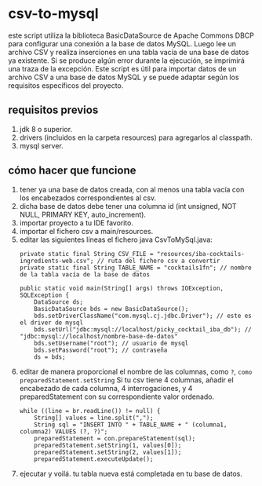# csv-to-mysql
este script utiliza la biblioteca BasicDataSource de Apache Commons DBCP para configurar una conexión a la base de datos MySQL. Luego lee un archivo CSV y realiza inserciones en una tabla vacía de una base de datos ya existente.
Si se produce algún error durante la ejecución, se imprimirá una traza de la excepción.
Este script es útil para importar datos de un archivo CSV a una base de datos MySQL y se puede adaptar según los requisitos específicos del proyecto.

## requisitos previos
1. jdk 8 o superior.
2. drivers (incluidos en la carpeta resources) para agregarlos al classpath.
3. mysql server.

## cómo hacer que funcione
1. tener ya una base de datos creada, con al menos una tabla vacía con los encabezados correspondientes al csv.
2. dicha base de datos debe tener una columna id (int unsigned, NOT NULL, PRIMARY KEY, auto_increment).
3. importar proyecto a tu IDE favorito.
4. importar el fichero csv a main/resources.
5. editar las siguientes líneas el fichero java CsvToMySql.java:
	```
	private static final String CSV_FILE = "resources/iba-cocktails-ingredients-web.csv"; // ruta del fichero csv a convertir
	private static final String TABLE_NAME = "cocktails1fn"; // nombre de la tabla vacía de la base de datos
	```
	```
	public static void main(String[] args) throws IOException, SQLException {
		DataSource ds;
		BasicDataSource bds = new BasicDataSource();
		bds.setDriverClassName("com.mysql.cj.jdbc.Driver");	// este es el driver de mysql
		bds.setUrl("jdbc:mysql://localhost/picky_cocktail_iba_db"); // "jdbc:mysql://localhost/nombre-base-de-datos"
		bds.setUsername("root"); // usuario de mysql
		bds.setPassword("root"); // contraseña
		ds = bds;
	```
6. editar de manera proporcional el nombre de las columnas, como `?`, `como preparedStatement.setString`
	Si tu csv tiene 4 columnas, añadir el encabezado de cada columna, 4 interrogaciones, y 4 preparedStatement con su correspondiente valor ordenado.
	```
	while ((line = br.readLine()) != null) {
		String[] values = line.split(",");
		String sql = "INSERT INTO " + TABLE_NAME + " (columna1, columna2) VALUES (?, ?)";
		preparedStatement = con.prepareStatement(sql);
		preparedStatement.setString(1, values[0]);
		preparedStatement.setString(2, values[1]);
		preparedStatement.executeUpdate();
	```
7. ejecutar y voilá. tu tabla nueva está completada en tu base de datos.
